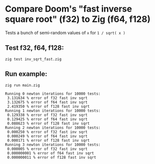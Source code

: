 # Compare Doom's "fast inverse square root" (f32) to Zig (f64, f128)

Tests a bunch of semi-random values of `x` for `1 / sqrt( x )`

## Test f32, f64, f128:

`zig test inv_sqrt_fast.zig`



## Run example:

`zig run main.zig`

```
Running 0 newton iterations for 10000 tests:
 3.131634 % error of f32 fast inv sqrt
 3.132675 % error of f64 fast inv sqrt
 2.419350 % error of f128 fast inv sqrt
Running 1 newton iterations for 10000 tests:
 0.129338 % error of f32 fast inv sqrt
 0.129425 % error of f64 fast inv sqrt
 0.088623 % error of f128 fast inv sqrt
Running 2 newton iterations for 10000 tests:
 0.000250 % error of f32 fast inv sqrt
 0.000249 % error of f64 fast inv sqrt
 0.000171 % error of f128 fast inv sqrt
Running 3 newton iterations for 10000 tests:
 0.000005 % error of f32 fast inv sqrt
 0.000000001 % error of f64 fast inv sqrt
 0.000000011 % error of f128 fast inv sqrt
```
